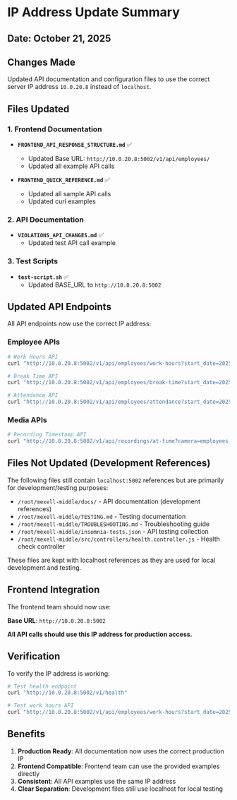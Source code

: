 # IP Address Update Summary

## Date: October 21, 2025

## Changes Made

Updated API documentation and configuration files to use the correct server IP address `10.0.20.8` instead of `localhost`.

## Files Updated

### 1. Frontend Documentation
- **`FRONTEND_API_RESPONSE_STRUCTURE.md`** ✅
  - Updated Base URL: `http://10.0.20.8:5002/v1/api/employees/`
  - Updated all example API calls

- **`FRONTEND_QUICK_REFERENCE.md`** ✅
  - Updated all sample API calls
  - Updated curl examples

### 2. API Documentation
- **`VIOLATIONS_API_CHANGES.md`** ✅
  - Updated test API call example

### 3. Test Scripts
- **`test-script.sh`** ✅
  - Updated BASE_URL to `http://10.0.20.8:5002`

## Updated API Endpoints

All API endpoints now use the correct IP address:

### Employee APIs
```bash
# Work Hours API
curl "http://10.0.20.8:5002/v1/api/employees/work-hours?start_date=2025-10-20&end_date=2025-10-20&timezone=Asia/Karachi"

# Break Time API
curl "http://10.0.20.8:5002/v1/api/employees/break-time?start_date=2025-10-20&end_date=2025-10-20&timezone=Asia/Karachi"

# Attendance API
curl "http://10.0.20.8:5002/v1/api/employees/attendance?start_date=2025-10-20&end_date=2025-10-20&timezone=Asia/Karachi"
```

### Media APIs
```bash
# Recording Timestamp API
curl "http://10.0.20.8:5002/v1/api/recordings/at-time?camera=employees_01&timestamp=1761043055.341651&window=2"
```

## Files Not Updated (Development References)

The following files still contain `localhost:5002` references but are primarily for development/testing purposes:

- `/root/mexell-middle/docs/` - API documentation (development references)
- `/root/mexell-middle/TESTING.md` - Testing documentation
- `/root/mexell-middle/TROUBLESHOOTING.md` - Troubleshooting guide
- `/root/mexell-middle/insomnia-tests.json` - API testing collection
- `/root/mexell-middle/src/controllers/health.controller.js` - Health check controller

These files are kept with localhost references as they are used for local development and testing.

## Frontend Integration

The frontend team should now use:

**Base URL**: `http://10.0.20.8:5002`

**All API calls should use this IP address for production access.**

## Verification

To verify the IP address is working:

```bash
# Test health endpoint
curl "http://10.0.20.8:5002/v1/health"

# Test work hours API
curl "http://10.0.20.8:5002/v1/api/employees/work-hours?start_date=2025-10-20&end_date=2025-10-20&timezone=Asia/Karachi"
```

## Benefits

1. **Production Ready**: All documentation now uses the correct production IP
2. **Frontend Compatible**: Frontend team can use the provided examples directly
3. **Consistent**: All API examples use the same IP address
4. **Clear Separation**: Development files still use localhost for local testing



